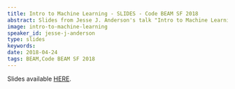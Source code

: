 ```yaml
---
title: Intro to Machine Learning - SLIDES - Code BEAM SF 2018
abstract: Slides from Jesse J. Anderson's talk "Intro to Machine Learning" - Code BEAM SF 2018
image: intro-to-machine-learning
speaker_id: jesse-j-anderson
type: slides
keywords: 
date: 2018-04-24
tags: BEAM,Code BEAM SF 2018
---
```

Slides available <a href="http://s3.amazonaws.com/erlang-conferences-production/media/files/000/000/889/original/Jesse_J._Anderson_-_Intro_to_Machine_Learning.pdf?1524577296" target="_blank">HERE</a>.
